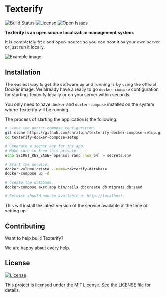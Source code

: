 # Texterify

[![Build Status](https://travis-ci.org/chrztoph/texterify.svg?branch=master)](https://travis-ci.org/chrztoph/texterify) [![License](https://img.shields.io/github/license/chrztoph/texterify.svg)](https://img.shields.io/github/license/chrztoph/texterify.svg) [![Open Issues](https://img.shields.io/github/issues-raw/chrztoph/texterify.svg)](https://img.shields.io/github/issues-raw/chrztoph/texterify.svg)

**Texterify is an open source localization management system.**

It is completely free and open-source so you can host it on your own server or just run it locally.

![Example image](https://raw.github.com/chrztoph/texterify/screenshots/example.png)

## Installation

The easiest way to get the software up and running is by using the official Docker image. We already have a ready to go `docker-compose` configuration for starting Texterify locally or on your server within seconds.

You only need to have `docker` and `docker-compose` installed on the system where Texterify will be running.

The process of starting the application is the following:

```sh
# Clone the docker-compose configuration.
git clone https://github.com/chrztoph/texterify-docker-compose-setup.git
cd texterify-docker-compose-setup

# Generate a secret key for the app.
# Make sure to keep this private.
echo SECRET_KEY_BASE=`openssl rand -hex 64` > secrets.env

# Start the service.
docker volume create --name=texterify-database
docker-compose up -d

# Create the database.
docker-compose exec app bin/rails db:create db:migrate db:seed

# Service should now be available on http://localhost.
```

This will install the latest version of the service available at the time of setting up.

## Contributing

Want to help build Texterify?

We are happy about every help.

## License

[![License](https://img.shields.io/github/license/chrztoph/texterify.svg)](https://img.shields.io/github/license/chrztoph/texterify.svg)

This project is licensed under the MIT License. See the [LICENSE](LICENSE) file for details.
